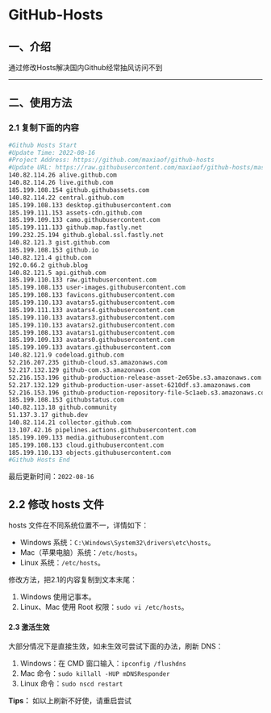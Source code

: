 # GitHub-Hosts

## 一、介绍
通过修改Hosts解决国内Github经常抽风访问不到

---

## 二、使用方法

### 2.1 复制下面的内容
```bash
#Github Hosts Start
#Update Time: 2022-08-16
#Project Address: https://github.com/maxiaof/github-hosts
#Update URL: https://raw.githubusercontent.com/maxiaof/github-hosts/master/hosts
140.82.114.26 alive.github.com
140.82.114.26 live.github.com
185.199.108.154 github.githubassets.com
140.82.114.22 central.github.com
185.199.108.133 desktop.githubusercontent.com
185.199.111.153 assets-cdn.github.com
185.199.109.133 camo.githubusercontent.com
185.199.111.133 github.map.fastly.net
199.232.25.194 github.global.ssl.fastly.net
140.82.121.3 gist.github.com
185.199.108.153 github.io
140.82.121.4 github.com
192.0.66.2 github.blog
140.82.121.5 api.github.com
185.199.110.133 raw.githubusercontent.com
185.199.108.133 user-images.githubusercontent.com
185.199.108.133 favicons.githubusercontent.com
185.199.110.133 avatars5.githubusercontent.com
185.199.111.133 avatars4.githubusercontent.com
185.199.110.133 avatars3.githubusercontent.com
185.199.110.133 avatars2.githubusercontent.com
185.199.108.133 avatars1.githubusercontent.com
185.199.109.133 avatars0.githubusercontent.com
185.199.109.133 avatars.githubusercontent.com
140.82.121.9 codeload.github.com
52.216.207.235 github-cloud.s3.amazonaws.com
52.217.132.129 github-com.s3.amazonaws.com
52.216.153.196 github-production-release-asset-2e65be.s3.amazonaws.com
52.217.132.129 github-production-user-asset-6210df.s3.amazonaws.com
52.216.153.196 github-production-repository-file-5c1aeb.s3.amazonaws.com
185.199.108.153 githubstatus.com
140.82.113.18 github.community
51.137.3.17 github.dev
140.82.114.21 collector.github.com
13.107.42.16 pipelines.actions.githubusercontent.com
185.199.109.133 media.githubusercontent.com
185.199.108.133 cloud.githubusercontent.com
185.199.110.133 objects.githubusercontent.com
#Github Hosts End

```
最后更新时间：`2022-08-16`

## 2.2 修改 hosts 文件
hosts 文件在不同系统位置不一，详情如下：
- Windows 系统：`C:\Windows\System32\drivers\etc\hosts`。
- Mac（苹果电脑）系统：`/etc/hosts`。
- Linux 系统：`/etc/hosts`。

修改方法，把2.1的内容复制到文本末尾：

1. Windows 使用记事本。
2. Linux、Mac 使用 Root 权限：`sudo vi /etc/hosts`。

#### 2.3 激活生效
大部分情况下是直接生效，如未生效可尝试下面的办法，刷新 DNS：

1. Windows：在 CMD 窗口输入：`ipconfig /flushdns`
2. Mac 命令：`sudo killall -HUP mDNSResponder`
3. Linux 命令：`sudo nscd restart`

**Tips：** 如以上刷新不好使，请重启尝试
